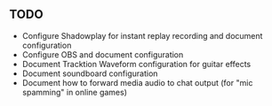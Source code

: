 ## TODO

- Configure Shadowplay for instant replay recording and document configuration
- Configure OBS and document configuration
- Document Tracktion Waveform configuration for guitar effects
- Document soundboard configuration
- Document how to forward media audio to chat output (for "mic spamming" in online games)
